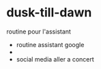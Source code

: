 # dusk-till-dawn
routine pour l'assistant 
- routine assistant google
- 
- social media aller a concert
